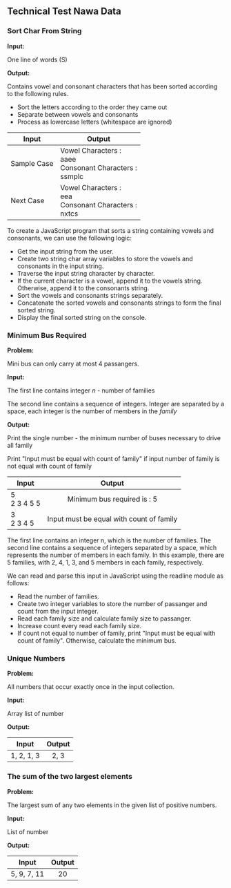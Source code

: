 ## Technical Test Nawa Data

### Sort Char From String

**Input:**

One line of words (S)

**Output:**

Contains vowel and consonant characters that has been sorted according to the following rules.

- Sort the letters according to the order they came out
- Separate between vowels and consonants
- Process as lowercase letters (whitespace are ignored)

| Input       | Output                                                                  |
| ----------- | ----------------------------------------------------------------------- |
| Sample Case | Vowel Characters : <br/> aaee <br/> Consonant Characters : <br/> ssmplc |
| Next Case   | Vowel Characters : <br/> eea <br/> Consonant Characters : <br/> nxtcs   |

To create a JavaScript program that sorts a string containing vowels and consonants, we can use the following logic:

- Get the input string from the user.
- Create two string char array variables to store the vowels and consonants in the input string.
- Traverse the input string character by character.
- If the current character is a vowel, append it to the vowels string. Otherwise, append it to the consonants string.
- Sort the vowels and consonants strings separately.
- Concatenate the sorted vowels and consonants strings to form the final sorted string.
- Display the final sorted string on the console.

### Minimum Bus Required

**Problem:**

Mini bus can only carry at most 4 passangers.

**Input:**

The first line contains integer _n_ - number of families

The second line contains a sequence of integers. Integer are separated by a space, each integer is the number of members in the _family_

**Output:**

Print the single number - the minimum number of buses necessary to drive all family

Print "Input must be equal with count of family" if input number of family is not equal with count of family

| Input             |                  Output                  |
| ----------------- | :--------------------------------------: |
| 5 <br/> 2 3 4 5 5 |       Minimum bus required is : 5        |
| 3 <br/> 2 3 4 5   | Input must be equal with count of family |

The first line contains an integer n, which is the number of families. The second line contains a sequence of integers separated by a space, which represents the number of members in each family. In this example, there are 5 families, with 2, 4, 1, 3, and 5 members in each family, respectively.

We can read and parse this input in JavaScript using the readline module as follows:

- Read the number of families.
- Create two integer variables to store the number of passanger and count from the input integer.
- Read each family size and calculate family size to passanger.
- Increase count every read each family size.
- If count not equal to number of family, print "Input must be equal with count of family". Otherwise, calculate the minimum bus.

### Unique Numbers

**Problem:**

All numbers that occur exactly once in the input collection.

**Input:**

Array list of number

**Output:**

| Input      | Output |
| ---------- | :----: |
| 1, 2, 1, 3 |  2, 3  |

### The sum of the two largest elements

**Problem:**

The largest sum of any two elements in the given list of positive numbers.

**Input:**

List of number

**Output:**

| Input       | Output |
| ----------- | :----: |
| 5, 9, 7, 11 |   20   |

